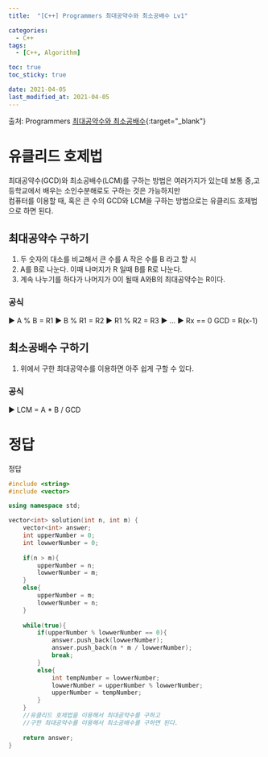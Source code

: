 ```yaml
---
title:  "[C++] Programmers 최대공약수와 최소공배수 Lv1" 

categories:
  - C++
tags:
  - [C++, Algorithm]

toc: true
toc_sticky: true

date: 2021-04-05
last_modified_at: 2021-04-05
---
```


출처: Programmers
[최대공약수와 최소공배수](https://programmers.co.kr/learn/courses/30/lessons/12940){:target="_blank"}  

# 유클리드 호제법
최대공약수(GCD)와 최소공배수(LCM)를 구하는 방법은 여러가지가 있는데 보통 중,고등학교에서 배우는 소인수분해로도 구하는 것은 가능하지만  
컴퓨터를 이용할 때, 혹은 큰 수의 GCD와 LCM을 구하는 방법으로는 유클리드 호제법으로 하면 된다.

## 최대공약수 구하기
1. 두 숫자의 대소를 비교해서 큰 수를 A 작은 수를 B 라고 할 시
2. A를 B로 나눈다. 이때 나머지가 R 일때 B를 R로 나눈다.
3. 계속 나누기를 하다가 나머지가 0이 될때 A와B의 최대공약수는 R이다.

### 공식
▶ A % B = R1
▶ B % R1 = R2
▶ R1 % R2 = R3
▶ ...
▶ Rx == 0 GCD = R(x-1)

## 최소공배수 구하기
1. 위에서 구한 최대공약수를 이용하면 아주 쉽게 구할 수 있다.  

### 공식
▶ LCM = A * B / GCD


# 정답
정답  

```cpp
#include <string>
#include <vector>

using namespace std;

vector<int> solution(int n, int m) {
    vector<int> answer;
    int upperNumber = 0;
    int lowwerNumber = 0;
    
    if(n > m){
        upperNumber = n;
        lowwerNumber = m;
    }
    else{
        upperNumber = m;
        lowwerNumber = n;
    }
    
    while(true){
        if(upperNumber % lowwerNumber == 0){
            answer.push_back(lowwerNumber);
            answer.push_back(n * m / lowwerNumber);
            break;
        }
        else{
            int tempNumber = lowwerNumber;
            lowwerNumber = upperNumber % lowwerNumber;
            upperNumber = tempNumber;
        }
    }
    //유클리드 호제법을 이용해서 최대공약수를 구하고
    //구한 최대공약수를 이용해서 최소공배수를 구하면 된다.
    
    return answer;
}
```
<br>

<!-- [맨 위](#){: .btn .btn--primary }{: .align-right} 스크롤시 자동으로 up to 화살표가 나오므로 삭제 -->